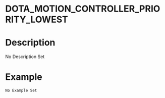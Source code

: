 # DOTA_MOTION_CONTROLLER_PRIORITY_LOWEST
# Description
No Description Set
# Example
```No Example Set```